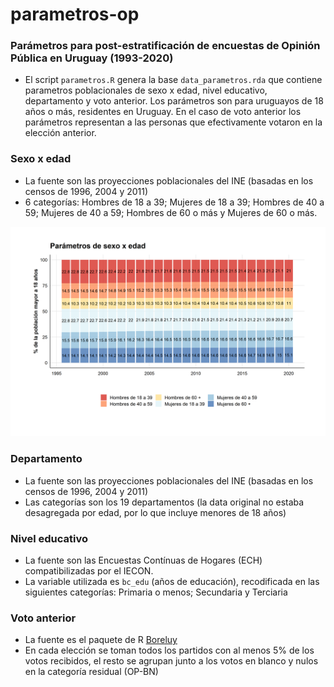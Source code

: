 # parametros-op
### Parámetros para post-estratificación de encuestas de Opinión Pública en Uruguay (1993-2020)

- El script `parametros.R` genera la base `data_parametros.rda` que contiene parametros poblacionales de sexo x edad, nivel educativo, departamento y voto anterior. Los parámetros son para uruguayos de 18 años o más, residentes en Uruguay. En el caso de voto anterior los parámetros representan a las personas que efectivamente votaron en la elección anterior.

### Sexo x edad
- La fuente son las proyecciones poblacionales del INE (basadas en los censos de 1996, 2004 y 2011)
- 6 categorías: Hombres de 18 a 39; Mujeres de 18 a 39; Hombres de 40 a 59; Mujeres de 40 a 59; Hombres de 60 o más y Mujeres de 60 o más.

![Parámetro de sexo x edad](plots/sexedad.png)

### Departamento
- La fuente son las proyecciones poblacionales del INE (basadas en los censos de 1996, 2004 y 2011)
- Las categorías son los 19 departamentos (la data original no estaba desagregada por edad, por lo que incluye menores de 18 años)

### Nivel educativo
- La fuente son las Encuestas Contínuas de Hogares (ECH) compatibilizadas por el IECON. 
- La variable utilizada es `bc_edu` (años de educación), recodificada en las siguientes categorías: Primaria o menos; Secundaria y Terciaria 

### Voto anterior
- La fuente es el paquete de R [Boreluy](https://nicolas-schmidt.github.io/Boreluy/)
- En cada elección se toman todos los partidos con al menos 5% de los votos recibidos, el resto se agrupan junto a los votos en blanco y nulos en la categoría residual (OP-BN)
